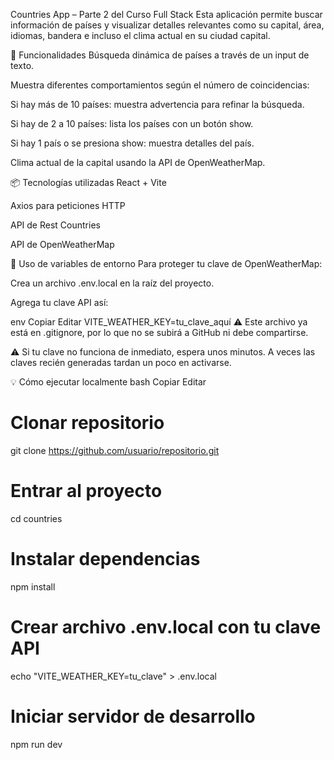 Countries App – Parte 2 del Curso Full Stack
Esta aplicación permite buscar información de países y visualizar detalles relevantes como su capital, área, idiomas, bandera e incluso el clima actual en su ciudad capital.

🔎 Funcionalidades
Búsqueda dinámica de países a través de un input de texto.

Muestra diferentes comportamientos según el número de coincidencias:

Si hay más de 10 países: muestra advertencia para refinar la búsqueda.

Si hay de 2 a 10 países: lista los países con un botón show.

Si hay 1 país o se presiona show: muestra detalles del país.

Clima actual de la capital usando la API de OpenWeatherMap.

📦 Tecnologías utilizadas
React + Vite

Axios para peticiones HTTP

API de Rest Countries

API de OpenWeatherMap

🔐 Uso de variables de entorno
Para proteger tu clave de OpenWeatherMap:

Crea un archivo .env.local en la raíz del proyecto.

Agrega tu clave API así:

env
Copiar
Editar
VITE_WEATHER_KEY=tu_clave_aquí
⚠️ Este archivo ya está en .gitignore, por lo que no se subirá a GitHub ni debe compartirse.

⚠️ Si tu clave no funciona de inmediato, espera unos minutos. A veces las claves recién generadas tardan un poco en activarse.

💡 Cómo ejecutar localmente
bash
Copiar
Editar
# Clonar repositorio
git clone https://github.com/usuario/repositorio.git

# Entrar al proyecto
cd countries

# Instalar dependencias
npm install

# Crear archivo .env.local con tu clave API
echo "VITE_WEATHER_KEY=tu_clave" > .env.local

# Iniciar servidor de desarrollo
npm run dev